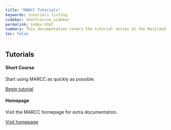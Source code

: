```yaml
---
title: "MARCC Tutorials"
keywords: tutorials listing
sidebar: shortcourse_sidebar
permalink: index.html
summary: This documentation covers the tutorial series at the Maryland Advanced Research Computing Center (MARCC). They are self-guided but may also serve as a guide for an in-person introduction to this shared computational resource.
toc: false
---
```


<div class="row">

 <div class="col-lg-12">
     <h2 class="page-header">Tutorials</h2>
 </div>
 <div class="col-md-3 col-sm-6">
     <div class="panel panel-default text-center">
         <div class="panel-heading">
             <span class="fa-stack fa-5x">
                   <i class="fa fa-circle fa-stack-2x text-primary"></i>
                   <i class="fa fa-play-circle fa-stack-1x fa-inverse"></i>
             </span>
         </div>
         <div class="panel-body">
             <h4>Short Course</h4>
             <p>Start using MARCC as quickly as possible.</p>
             <a href="{{site.url}}{{site.baseurl}}/shortcourse_intro.html" class="btn btn-primary">Begin tutorial</a>
         </div>
     </div>
 </div>

 <div class="col-md-3 col-sm-6">
     <div class="panel panel-default text-center">
         <div class="panel-heading">
             <span class="fa-stack fa-5x">
                   <i class="fa fa-circle fa-stack-2x text-primary"></i>
                   <i class="fa fa-home fa-stack-1x fa-inverse"></i>
             </span>
         </div>
         <div class="panel-body">
             <h4>Homepage</h4>
             <p>Visit the MARCC homepage for extra documentation.</p>
             <a href="https://www.marcc.jhu.edu" class="btn btn-primary">Visit homepage</a>
         </div>
     </div>
 </div>


</div>
